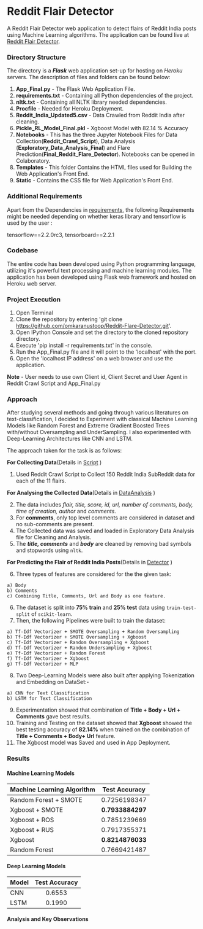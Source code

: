 # Reddit Flair Detector

A Reddit Flair Detector web application to detect flairs of Reddit India posts using Machine Learning algorithms. The application can be found live at [Reddit Flair Detector](https://redditflaredetectorfinal.herokuapp.com/).

### Directory Structure

The directory is a ***Flask*** web application set-up for hosting on *Heroku* servers. The description of files and folders can be found below:

  1. **App_Final.py** - The Flask Web Application File.
  2. **requirements.txt** - Containing all Python dependencies of the project.
  3. **nltk.txt** - Containing all NLTK library needed dependencies.
  4. **Procfile** - Needed for Heroku Deployment.
  5. **Reddit_India_Updated5.csv** - Data Crawled from Reddit India after cleaning.
  7. **Pickle_RL_Model_Final.pkl** - Xgboost Model with 82.14 % Accuracy
  8. **Notebooks** - This has the three Jupyter Notebook Files for Data Collection(**Reddit_Crawl_Script**), Data Analysis    (**Exploratory_Data_Analysis_Final**) and Flare Prediction(**Final_Reddit_Flare_Detector**). Notebooks can be opened in Colaboratory.
  9. **Templates** - This folder Contains the HTML files used for Building the Web Application's Front End.
  10. **Static** - Contains the CSS file for Web Application's Front End.
  
### Additional Requirements
Apart from the Dependencies in [requirements](https://github.com/omkaranustoop/Reddit-Flare-Detector/blob/master/requirements.txt),
the following Requirements might be needed depending on whether keras library and tensorflow is used by the user :

tensorflow==2.2.0rc3, tensorboard==2.2.1

### Codebase

The entire code has been developed using Python programming language, utilizing it's powerful text processing and machine learning modules. The application has been developed using Flask web framework and hosted on Heroku web server.

### Project Execution

  1. Open Terminal
  2. Clone the repository by entering 'git clone https://github.com/omkaranustoop/Reddit-Flare-Detector.git'.
  3. Open IPython Console and set the directory to the cloned repository directory.
  4. Execute 'pip install -r requirements.txt' in the console.
  5. Run the App_Final.py file and it will point to the 'localhost' with the port.
  6. Open the 'localhost IP address' on a web browser and use the application.
  
  **Note** - User needs to use own Client id, Client Secret and User Agent in Reddit Crawl Script and App_Final.py
  
  
### Approach

After studying several methods and going through various literatures on text-classification, I decided to Experiment with classical Machine Learning Models like Random Forest and Extreme Gradient Boosted Trees with/without Oversampling and UnderSampling. I also experimented with Deep-Learning Architectures like CNN and LSTM. 

The approach taken for the task is as follows:

**For Collecting Data**(Details in [Script](https://github.com/omkaranustoop/Reddit-Flare-Detector/blob/master/Notebooks/Reddit_Crawl_Script%20.ipynb) )

  1. Used Reddit Crawl Script to Collect 150 Reddit India SubReddit data for each of the 11 flairs.
 
**For Analysing the Collected Data**(Details in [DataAnalysis](https://github.com/omkaranustoop/Reddit-Flare-Detector/blob/master/Notebooks/Exploratory_Data_Analysis_Final%20.ipynb) )

  2. The data includes *flair, title, score, id, url, number of comments, body, time of creation, author* and *comments*.
  3. For **comments**, only top level comments are considered in dataset and no sub-comments are present.
  4. The Collected data was saved and loaded in Exploratory Data Analysis file for Cleaning and Analysis.
  5. The ***title, comments*** and ***body*** are cleaned by removing bad symbols and stopwords using `nltk`.
  
**For Predicting the Flair of Reddit India Posts**(Details in [Detector](https://github.com/omkaranustoop/Reddit-Flare-Detector/blob/master/Notebooks/Final_Reddit_Flair_Detector.ipynb) )

  6. Three types of features are considered for the the given task:
    
    a) Body
    b) Comments
    c) Combining Title, Comments, Url and Body as one feature.

  6. The dataset is split into **75% train** and **25% test** data using `train-test-split` of `scikit-learn`.
  7. Then, the following Pipelines were built to train the dataset:
    
    a) Tf-Idf Vectorizer + SMOTE Oversampling + Random Oversampling
    b) Tf-Idf Vectorizer + SMOTE Oversampling + Xgboost
    c) Tf-Idf Vectorizer + Random Oversampling + Xgboost
    d) Tf-Idf Vectorizer + Random Undersampling + Xgboost
    e) Tf-Idf Vectorizer + Random Forest
    f) Tf-Idf Vectorizer + Xgboost
    g) Tf-Idf Vectorizer + MLP
    
  8. Two Deep-Learning Models were also built after applying Tokenization and Embedding on DataSet:-
    
    a) CNN for Text Classification
    b) LSTM for Text Classification
    
  9.  Experimentation showed that combination of **Title + Body + Url + Comments** gave best results.
  10. Training and Testing on the dataset showed that **Xgboost** showed the best testing accuracy of **82.14%** when trained on the combination of **Title + Comments + Body+ Url** feature.
  12. The Xgboost model was Saved and used in App Deployment.
    
### Results

#### Machine Learning Models

| Machine Learning Algorithm | Test Accuracy     |
| -------------              |:-----------------:|
| Random Forest + SMOTE      |  0.7256198347     |
| Xgboost + SMOTE            |**0.7933884297**   |
| Xgboost + ROS              |  0.7851239669     |
| Xgboost + RUS              |  0.7917355371     |
| Xgboost                    |**0.8214876033**   |
| Random Forest              |  0.7669421487     |


#### Deep Learning Models

| Model                      | Test Accuracy     |
| -------------              |:-----------------:|
| CNN                        | 0.6553            |
| LSTM                       | 0.1990            |

#### Analysis and Key Observations

